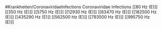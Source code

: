 #Krankheiten/CoronaviridaeInfections
Coronaviridae Infections
[[80 Hz (E)]]
[[350 Hz (E)]]
[[5750 Hz (E)]]
[[12930 Hz (E)]]
[[63470 Hz (E)]]
[[182500 Hz (E)]]
[[435290 Hz (E)]]
[[562500 Hz (E)]]
[[793500 Hz (E)]]
[[995750 Hz (E)]]